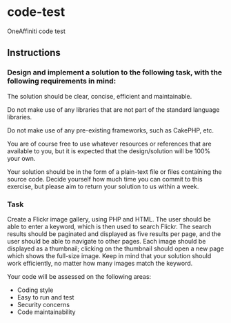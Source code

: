 # code-test
OneAffiniti code test

## Instructions 

### Design and implement a solution to the following task, with the following requirements in mind:

The solution should be clear, concise, efficient and maintainable.

Do not make use of any libraries that are not part of the standard language libraries.

Do not make use of any pre-existing frameworks, such as CakePHP, etc.

You are of course free to use whatever resources or references that are available to you, but it is expected that the design/solution will be 100% your own.

Your solution should be in the form of a plain-text file or files containing the source code. Decide yourself how much time you can commit to this exercise, but please aim to return your solution to us within a week.

### Task

Create a Flickr image gallery, using PHP and HTML. The user should be able to enter a keyword, which is then used to search Flickr. The search results should be paginated and displayed as five results per page, and the user should be able to navigate to other pages. Each image should be displayed as a thumbnail; clicking on the thumbnail should open a new page which shows the full-size image. Keep in mind that your solution should work efficiently, no matter how many images match the keyword.

Your code will be assessed on the following areas:
- Coding style
- Easy to run and test
- Security concerns
- Code maintainability

